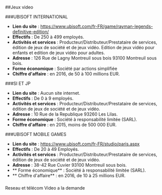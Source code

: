 ##Jeux video

###UBISOFT INTERNATIONAL

+ **Lien du site** : https://www.ubisoft.com/fr-FR/game/rayman-legends-definitive-edition/
+ **Effectifs** : De 250 à 499 employés.
+ **Activités et services** : Producteur/Distributeur/Prestataire de services, édition de jeux de société et de jeux vidéo. Edition de jeux vidéo pour enfants et edition de jeux vidéo pour adultes.
+ **Adresse** : 126 Rue de Lagny Montreuil sous bois 93100 Montreuil sous bois.
+ **Forme économique** : Société par actions simplifiée
+ **Chiffre d'affaire** : en 2016, de 50 à 100 millions EUR.

###SI ET JP

+ **Lien du site** : Aucun site internet.
+ **Effectifs** : De 0 à 9 employés.
+ **Activités et services** :  Producteur/Distributeur/Prestataire de services, édition de jeux de société et de jeux vidéo.
+ **Adresse** : 10 Rue de la Republique 93260 Les Lilas.
+ **Forme économique** : Société à responsabilité limitée (SARL).
+ **Chiffre d'affaire** : en 2015,	moins de 500 000 EUR.

###UBISOFT MOBILE GAMES

+ **Lien du site** : https://www.ubisoft.com/fr-FR/studio/paris.aspx
+ **Effectifs** : De 20 à 49 Employés.
+ **Activités et services** : Producteur/Distributeur/Prestataire de services, édition de jeux de société et de jeux vidéo.
+ **Adresse** :  38-42 Rue Cuvier 93100 Montreuil sous bois.
+ ** Forme économique** : Société à responsabilité limitée (SARL).
+ ** Chiffre d'affaire** : en 2016,	de 10 à 25 millions EUR.

###




















Reseau et télécom
Video a la demande
